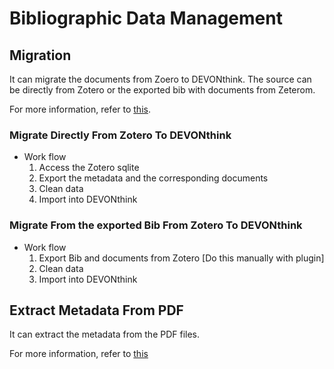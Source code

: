 # Bibliographic Data Management

## Migration

It can migrate the documents from Zoero to DEVONthink. The source can be directly from Zotero or the exported bib with documents from Zeterom.

For more information, refer to [this](./Migrate/README-Migration.md).

### Migrate Directly From Zotero To DEVONthink

- Work flow
    1. Access the Zotero sqlite
    2. Export the metadata and the corresponding documents
    3. Clean data
    4. Import into DEVONthink

### Migrate From the exported Bib From Zotero To DEVONthink

- Work flow
    1. Export Bib and documents from Zotero [Do this manually with plugin]
    2. Clean data
    3. Import into DEVONthink

## Extract Metadata From PDF

It can extract the metadata from the PDF files.

For more information, refer to [this](./get_metadata/README-GetMetadata.md)


